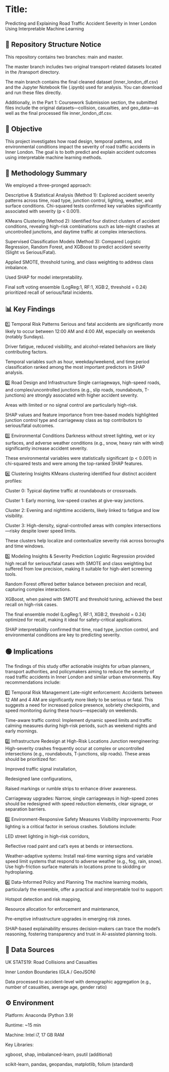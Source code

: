 # Title:
Predicting and Explaining Road Traffic Accident Severity in Inner London Using Interpretable Machine Learning

## 📁 Repository Structure Notice
This repository contains two branches: main and master.

The master branch includes two original transport-related datasets located in the /transport directory.

The main branch contains the final cleaned dataset (inner_london_df.csv) and the Jupyter Notebook file (.ipynb) used for analysis. You can download and run these files directly.

Additionally, in the Part 1: Coursework Submission section, the submitted files include the original datasets—collision, casualties, and geo_data—as well as the final processed file inner_london_df.csv.

## 📍 Objective
This project investigates how road design, temporal patterns, and environmental conditions impact the severity of road traffic accidents in Inner London. The goal is to both predict and explain accident outcomes using interpretable machine learning methods.

## 🧠 Methodology Summary
We employed a three-pronged approach:

Descriptive & Statistical Analysis (Method 1):
Explored accident severity patterns across time, road type, junction control, lighting, weather, and surface conditions. Chi-squared tests confirmed key variables significantly associated with severity (p < 0.001).

KMeans Clustering (Method 2):
Identified four distinct clusters of accident conditions, revealing high-risk combinations such as late-night crashes at uncontrolled junctions, and daytime traffic at complex intersections.

Supervised Classification Models (Method 3):
Compared Logistic Regression, Random Forest, and XGBoost to predict accident severity (Slight vs Serious/Fatal).

Applied SMOTE, threshold tuning, and class weighting to address class imbalance.

Used SHAP for model interpretability.

Final soft voting ensemble (LogReg:1, RF:1, XGB:2, threshold = 0.24) prioritized recall of serious/fatal incidents.

## 📊 Key Findings
1️⃣ Temporal Risk Patterns
Serious and fatal accidents are significantly more likely to occur between 12:00 AM and 4:00 AM, especially on weekends (notably Sundays).

Driver fatigue, reduced visibility, and alcohol-related behaviors are likely contributing factors.

Temporal variables such as hour, weekday/weekend, and time period classification ranked among the most important predictors in SHAP analysis.

2️⃣ Road Design and Infrastructure
Single carriageways, high-speed roads, and complex/uncontrolled junctions (e.g., slip roads, roundabouts, T-junctions) are strongly associated with higher accident severity.

Areas with limited or no signal control are particularly high-risk.

SHAP values and feature importance from tree-based models highlighted junction control type and carriageway class as top contributors to serious/fatal outcomes.

3️⃣ Environmental Conditions
Darkness without street lighting, wet or icy surfaces, and adverse weather conditions (e.g., snow, heavy rain with wind) significantly increase accident severity.

These environmental variables were statistically significant (p < 0.001) in chi-squared tests and were among the top-ranked SHAP features.

4️⃣ Clustering Insights
KMeans clustering identified four distinct accident profiles:

Cluster 0: Typical daytime traffic at roundabouts or crossroads.

Cluster 1: Early morning, low-speed crashes at give-way junctions.

Cluster 2: Evening and nighttime accidents, likely linked to fatigue and low visibility.

Cluster 3: High-density, signal-controlled areas with complex intersections—risky despite lower speed limits.

These clusters help localize and contextualize severity risk across boroughs and time windows.

5️⃣ Modeling Insights & Severity Prediction
Logistic Regression provided high recall for serious/fatal cases with SMOTE and class weighting but suffered from low precision, making it suitable for high-alert screening tools.

Random Forest offered better balance between precision and recall, capturing complex interactions.

XGBoost, when paired with SMOTE and threshold tuning, achieved the best recall on high-risk cases.

The final ensemble model (LogReg:1, RF:1, XGB:2, threshold = 0.24) optimized for recall, making it ideal for safety-critical applications.

SHAP interpretability confirmed that time, road type, junction control, and environmental conditions are key to predicting severity.

## 🟢 Implications 
The findings of this study offer actionable insights for urban planners, transport authorities, and policymakers aiming to reduce the severity of road traffic accidents in Inner London and similar urban environments. Key recommendations include:

1️⃣ Temporal Risk Management
Late-night enforcement:
Accidents between 12 AM and 4 AM are significantly more likely to be serious or fatal. This suggests a need for increased police presence, sobriety checkpoints, and speed monitoring during these hours—especially on weekends.

Time-aware traffic control:
Implement dynamic speed limits and traffic calming measures during high-risk periods, such as weekend nights and early mornings.

2️⃣ Infrastructure Redesign at High-Risk Locations
Junction reengineering:
High-severity crashes frequently occur at complex or uncontrolled intersections (e.g., roundabouts, T-junctions, slip roads). These areas should be prioritized for:

Improved traffic signal installation,

Redesigned lane configurations,

Raised markings or rumble strips to enhance driver awareness.

Carriageway upgrades:
Narrow, single carriageways in high-speed zones should be redesigned with speed reduction elements, clear signage, or separation barriers.

3️⃣ Environment-Responsive Safety Measures
Visibility improvements:
Poor lighting is a critical factor in serious crashes. Solutions include:

LED street lighting in high-risk corridors,

Reflective road paint and cat’s eyes at bends or intersections.

Weather-adaptive systems:
Install real-time warning signs and variable speed limit systems that respond to adverse weather (e.g., fog, rain, snow).
Use high-friction surface materials in locations prone to skidding or hydroplaning.

4️⃣ Data-Informed Policy and Planning
The machine learning models, particularly the ensemble, offer a practical and interpretable tool to support:

Hotspot detection and risk mapping,

Resource allocation for enforcement and maintenance,

Pre-emptive infrastructure upgrades in emerging risk zones.

SHAP-based explainability ensures decision-makers can trace the model’s reasoning, fostering transparency and trust in AI-assisted planning tools.

## 📁 Data Sources
UK STATS19: Road Collisions and Casualties

Inner London Boundaries (GLA / GeoJSON)

Data processed to accident-level with demographic aggregation (e.g., number of casualties, average age, gender ratio)

## ⚙️ Environment
Platform: Anaconda (Python 3.9)

Runtime: ~15 min

Machine: Intel i7, 17 GB RAM

Key Libraries:

xgboost, shap, imbalanced-learn, psutil (additional)

scikit-learn, pandas, geopandas, matplotlib, folium (standard)



